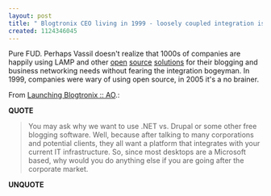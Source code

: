 ```yaml
---
layout: post
title: " Blogtronix CEO living in 1999 - loosely coupled integration is the future"
created: 1124346045
---
```

<p>Pure FUD. Perhaps Vassil doesn't realize that 1000s of companies are happily using LAMP and other <a href="http://drupal.org/">open</a>&nbsp;<a href="http://plone.org/">source</a>&nbsp;<a href="http://wordpress.org/">solutions</a> for their blogging and business networking needs without fearing the integration bogeyman. In 1999, companies were wary of using open source, in 2005 it's a no brainer.</p><p>From <a href="http://www.alwayson-network.com/comments.php?id=11652_0_5_0_C">Launching Blogtronix :: AO</a>.:</p>
<p><b>QUOTE</b></p><blockquote><p>You may ask why we want to use .NET vs. Drupal or some other free blogging software. Well, because after talking to many corporations and potential clients, they all want a platform that integrates with your current IT infrastructure. So, since most desktops are a Microsoft based, why would you do anything else if you are going after the corporate market.</p> </blockquote><p><b>UNQUOTE</b></p>



